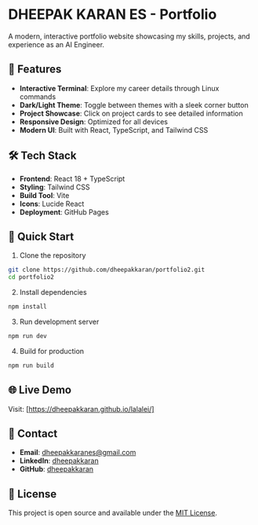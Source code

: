 # DHEEPAK KARAN ES - Portfolio

A modern, interactive portfolio website showcasing my skills, projects, and experience as an AI Engineer.

## 🚀 Features

- **Interactive Terminal**: Explore my career details through Linux commands
- **Dark/Light Theme**: Toggle between themes with a sleek corner button
- **Project Showcase**: Click on project cards to see detailed information
- **Responsive Design**: Optimized for all devices
- **Modern UI**: Built with React, TypeScript, and Tailwind CSS

## 🛠️ Tech Stack

- **Frontend**: React 18 + TypeScript
- **Styling**: Tailwind CSS
- **Build Tool**: Vite
- **Icons**: Lucide React
- **Deployment**: GitHub Pages

## 🎯 Quick Start

1. Clone the repository
```bash
git clone https://github.com/dheepakkaran/portfolio2.git
cd portfolio2
```

2. Install dependencies
```bash
npm install
```

3. Run development server
```bash
npm run dev
```

4. Build for production
```bash
npm run build
```

## 🌐 Live Demo

Visit: [https://dheepakkaran.github.io/lalalei/]

## 📧 Contact

- **Email**: dheepakkaranes@gmail.com
- **LinkedIn**: [dheepakkaran](https://www.linkedin.com/in/dheepakkaran/)
- **GitHub**: [dheepakkaran](https://github.com/dheepakkaran)

## 📄 License

This project is open source and available under the [MIT License](LICENSE). 
